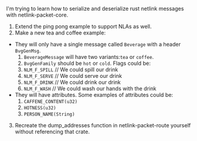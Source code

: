 I'm trying to learn how to serialize and deserialize rust netlink messages with netlink-packet-core.
1) Extend the ping pong example to support NLAs as well.
2) Make a new tea and coffee example:
 - They will only have a single message called `Beverage` with a header `BvgGenMsg`.
     1) `BeverageMessage` will have two variants:`tea` or `coffee`.
     2) `BvgGenFamily` should be `hot` or `cold`.
   Flags could be:
     1) `NLM_F_SPILL` // We could spill our drink
     2) `NLM_F_SERVE` // We could serve our drink
     3) `NLM_F_DRINK` // We could drink our drink
     4) `NLM_F_WASH` // We could wash our hands with the drink
 - They will have attributes. Some examples of attributes could be:
     1) `CAFFENE_CONTENT(u32)`
     2) `HOTNESS(u32)`
     3) `PERSON_NAME(String)`

3) Recreate the dump_addresses function in netlink-packet-route yourself without referencing that crate.
